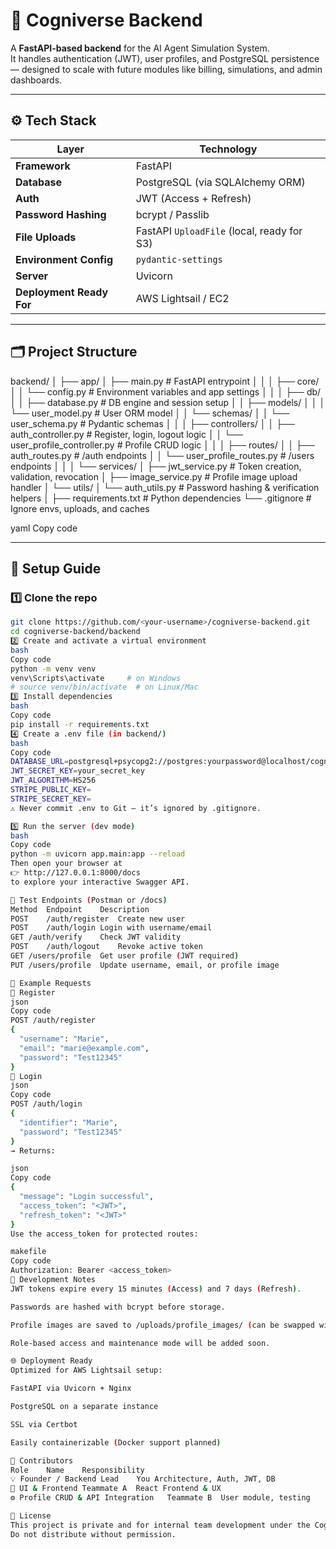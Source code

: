 # 🧠 Cogniverse Backend

A **FastAPI-based backend** for the AI Agent Simulation System.  
It handles authentication (JWT), user profiles, and PostgreSQL persistence — designed to scale with future modules like billing, simulations, and admin dashboards.

---

## ⚙️ Tech Stack

| Layer | Technology |
|-------|-------------|
| **Framework** | FastAPI |
| **Database** | PostgreSQL (via SQLAlchemy ORM) |
| **Auth** | JWT (Access + Refresh) |
| **Password Hashing** | bcrypt / Passlib |
| **File Uploads** | FastAPI `UploadFile` (local, ready for S3) |
| **Environment Config** | `pydantic-settings` |
| **Server** | Uvicorn |
| **Deployment Ready For** | AWS Lightsail / EC2 |

---

## 🗂️ Project Structure

backend/
│
├── app/
│ ├── main.py # FastAPI entrypoint
│ │
│ ├── core/
│ │ └── config.py # Environment variables and app settings
│ │
│ ├── db/
│ │ ├── database.py # DB engine and session setup
│ │ ├── models/
│ │ │ └── user_model.py # User ORM model
│ │ └── schemas/
│ │ └── user_schema.py # Pydantic schemas
│ │
│ ├── controllers/
│ │ ├── auth_controller.py # Register, login, logout logic
│ │ └── user_profile_controller.py # Profile CRUD logic
│ │
│ ├── routes/
│ │ ├── auth_routes.py # /auth endpoints
│ │ └── user_profile_routes.py # /users endpoints
│ │
│ └── services/
│ ├── jwt_service.py # Token creation, validation, revocation
│ ├── image_service.py # Profile image upload handler
│ └── utils/
│ └── auth_utils.py # Password hashing & verification helpers
│
├── requirements.txt # Python dependencies
└── .gitignore # Ignore envs, uploads, and caches

yaml
Copy code

---

## 🧩 Setup Guide

### 1️⃣ Clone the repo
```bash
git clone https://github.com/<your-username>/cogniverse-backend.git
cd cogniverse-backend/backend
2️⃣ Create and activate a virtual environment
bash
Copy code
python -m venv venv
venv\Scripts\activate     # on Windows
# source venv/bin/activate  # on Linux/Mac
3️⃣ Install dependencies
bash
Copy code
pip install -r requirements.txt
4️⃣ Create a .env file (in backend/)
bash
Copy code
DATABASE_URL=postgresql+psycopg2://postgres:yourpassword@localhost/cogniverseDB
JWT_SECRET_KEY=your_secret_key
JWT_ALGORITHM=HS256
STRIPE_PUBLIC_KEY=
STRIPE_SECRET_KEY=
⚠️ Never commit .env to Git — it’s ignored by .gitignore.

5️⃣ Run the server (dev mode)
bash
Copy code
python -m uvicorn app.main:app --reload
Then open your browser at
👉 http://127.0.0.1:8000/docs
to explore your interactive Swagger API.

🧪 Test Endpoints (Postman or /docs)
Method	Endpoint	Description
POST	/auth/register	Create new user
POST	/auth/login	Login with username/email
GET	/auth/verify	Check JWT validity
POST	/auth/logout	Revoke active token
GET	/users/profile	Get user profile (JWT required)
PUT	/users/profile	Update username, email, or profile image

🧠 Example Requests
📝 Register
json
Copy code
POST /auth/register
{
  "username": "Marie",
  "email": "marie@example.com",
  "password": "Test12345"
}
🔑 Login
json
Copy code
POST /auth/login
{
  "identifier": "Marie",
  "password": "Test12345"
}
→ Returns:

json
Copy code
{
  "message": "Login successful",
  "access_token": "<JWT>",
  "refresh_token": "<JWT>"
}
Use the access_token for protected routes:

makefile
Copy code
Authorization: Bearer <access_token>
🧰 Development Notes
JWT tokens expire every 15 minutes (Access) and 7 days (Refresh).

Passwords are hashed with bcrypt before storage.

Profile images are saved to /uploads/profile_images/ (can be swapped with S3).

Role-based access and maintenance mode will be added soon.

🌐 Deployment Ready
Optimized for AWS Lightsail setup:

FastAPI via Uvicorn + Nginx

PostgreSQL on a separate instance

SSL via Certbot

Easily containerizable (Docker support planned)

👥 Contributors
Role	Name	Responsibility
💡 Founder / Backend Lead	You	Architecture, Auth, JWT, DB
🎨 UI & Frontend	Teammate A	React Frontend & UX
⚙️ Profile CRUD & API Integration	Teammate B	User module, testing

🧾 License
This project is private and for internal team development under the Cogniverse Project.
Do not distribute without permission.
